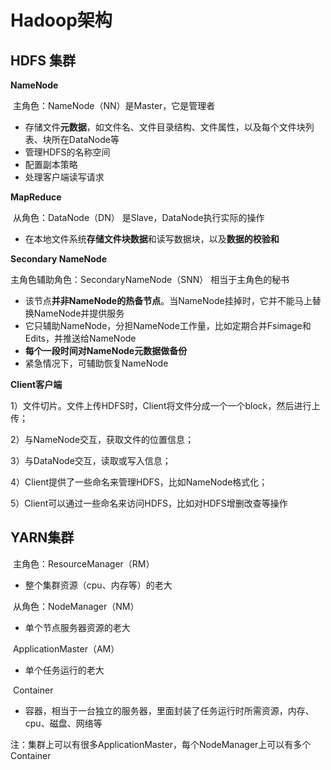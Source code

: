 # Hadoop架构

## **HDFS 集群**

**NameNode**

​	主角色：NameNode（NN）是Master，它是管理者

-   存储文件**元数据**，如文件名、文件目录结构、文件属性，以及每个文件块列表、块所在DataNode等
-   管理HDFS的名称空间
-   配置副本策略
-   处理客户端读写请求

**MapReduce**

​	从角色：DataNode（DN） 是Slave，DataNode执行实际的操作

-   在本地文件系统**存储文件块数据**和读写数据块，以及**数据的校验和**

**Secondary NameNode**

主角色辅助角色：SecondaryNameNode（SNN）	相当于主角色的秘书

-   该节点**并非NameNode的热备节点**。当NameNode挂掉时，它并不能马上替换NameNode并提供服务
-   它只辅助NameNode，分担NameNode工作量，比如定期合并Fsimage和Edits，并推送给NameNode
-   **每个一段时间对NameNode元数据做备份**
-   紧急情况下，可辅助恢复NameNode

**Client客户端**

1）文件切片。文件上传HDFS时，Client将文件分成一个一个block，然后进行上传；

2）与NameNode交互，获取文件的位置信息；

3）与DataNode交互，读取或写入信息；

4）Client提供了一些命名来管理HDFS，比如NameNode格式化；

5）Client可以通过一些命名来访问HDFS，比如对HDFS增删改查等操作

## **YARN集群**

​	主角色：ResourceManager（RM）

-   整个集群资源（cpu、内存等）的老大

​	从角色：NodeManager（NM）

-   单个节点服务器资源的老大

​	ApplicationMaster（AM）

-   单个任务运行的老大

​	Container

-   容器，相当于一台独立的服务器，里面封装了任务运行时所需资源，内存、cpu、磁盘、网络等

注：集群上可以有很多ApplicationMaster，每个NodeManager上可以有多个Container
